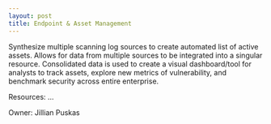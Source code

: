 ```yaml
---
layout: post
title: Endpoint & Asset Management
---
```

Synthesize multiple scanning log sources to create automated list of active assets. Allows for data from multiple sources to be integrated into a singular resource. Consolidated data is used to create a visual dashboard/tool for analysts to track assets, explore new metrics of vulnerability, and benchmark security across entire enterprise.

Resources: …

Owner: Jillian Puskas
